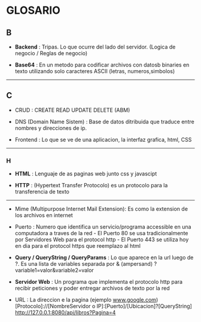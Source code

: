 # GLOSARIO

## B 

* **Backend** : Tripas. Lo que ocurre del lado del servidor. (Logica de negocio / Reglas de negocio)

* **Base64** : En un metodo para codificar archivos con datosb binaries en texto utilizando solo caracteres ASCII (letras, numeros,simbolos)

---

## C

* CRUD : CREATE READ UPDATE DELETE  (ABM)

* DNS (Domain Name Sistem) : Base de datos ditribuida que traduce entre nombres y direcciones de ip.

* Frontend : Lo que se ve de una aplicacion, la interfaz grafica, html, CSS
---
### H

* **HTML** : Lenguaje de as paginas web junto css y javascipt

* **HTTP** : (Hypertext Transfer Protocolo) es un protocolo para la transferencia de texto

---

* Mime (Multipurpose Internet Mail Extension): Es como la extension de los archivos en internet 

* Puerto : Numero que identifica un servicio/programa accessible en una computadora a traves de la red
           - El Puerto 80 se usa tradicionalmente por Servidores Web para el protocol http
           - El Puerto 443 se utiliza hoy en dia para el protocol https que reemplazo al html

* **Query / QueryString / QueryParams** : Lo que aparece en la url luego de ?.
                                      Es una lista de variables separada por & (ampersand)
                                      ?variable1=valor&variable2=valor

* **Servidor Web** : Un programa que implementa el protocolo http para recibir peticiones y poder entregar archivos de texto por la red

* URL : La direccion e la pagina (ejemplo www.google.com)
        [Protocolo]://[NombreServidor o IP]:[Puerto]/[Ubicacion]?[QueryString]
        http://127.0.0.1:8080/api/libros?Pagina=4

